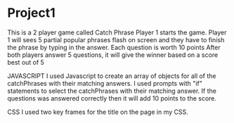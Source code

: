 # Project1

This is a 2 player game called Catch Phrase
Player 1 starts the game.
Player 1 will sees 5 partial popular phrases flash on screen and they have to finish the phrase by typing in the answer.
Each question is worth 10 points
After both players answer 5 questions, it will give the winner based on a score best out of 5 


JAVASCRIPT
I used Javascript to create an array of objects for all of the catchPhrases with their matching answers. I used prompts with "if" statements to select the catchPhrases with their matching answer. If the questions was answered correctly then it will add 10 points to the score.

CSS
I used two key frames for the title on the page in my CSS.
